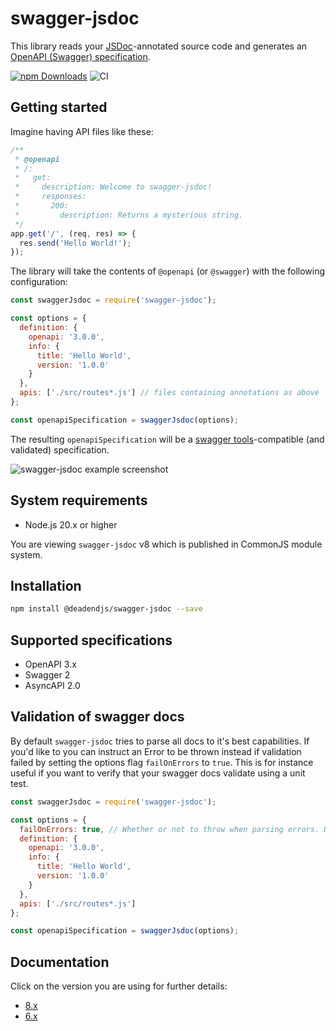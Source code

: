 # swagger-jsdoc

This library reads your [JSDoc](https://jsdoc.app/)-annotated source code and generates an [OpenAPI (Swagger) specification](https://swagger.io/specification/).

[![npm Downloads](https://img.shields.io/npm/dm/swagger-jsdoc.svg)](https://www.npmjs.com/package/swagger-jsdoc)
![CI](https://github.com/deadendjs/swagger-jsdoc/workflows/CI/badge.svg)

## Getting started

Imagine having API files like these:

```javascript
/**
 * @openapi
 * /:
 *   get:
 *     description: Welcome to swagger-jsdoc!
 *     responses:
 *       200:
 *         description: Returns a mysterious string.
 */
app.get('/', (req, res) => {
  res.send('Hello World!');
});
```

The library will take the contents of `@openapi` (or `@swagger`) with the following configuration:

```javascript
const swaggerJsdoc = require('swagger-jsdoc');

const options = {
  definition: {
    openapi: '3.0.0',
    info: {
      title: 'Hello World',
      version: '1.0.0'
    }
  },
  apis: ['./src/routes*.js'] // files containing annotations as above
};

const openapiSpecification = swaggerJsdoc(options);
```

The resulting `openapiSpecification` will be a [swagger tools](https://swagger.io/tools/)-compatible (and validated) specification.

![swagger-jsdoc example screenshot](./docs/screenshot.png)

## System requirements

- Node.js 20.x or higher

You are viewing `swagger-jsdoc` v8 which is published in CommonJS module system.

## Installation

```bash
npm install @deadendjs/swagger-jsdoc --save
```

## Supported specifications

- OpenAPI 3.x
- Swagger 2
- AsyncAPI 2.0

## Validation of swagger docs

By default `swagger-jsdoc` tries to parse all docs to it's best capabilities. If you'd like to you can instruct an Error to be thrown instead if validation failed by setting the options flag `failOnErrors` to `true`. This is for instance useful if you want to verify that your swagger docs validate using a unit test.

```javascript
const swaggerJsdoc = require('swagger-jsdoc');

const options = {
  failOnErrors: true, // Whether or not to throw when parsing errors. Defaults to false.
  definition: {
    openapi: '3.0.0',
    info: {
      title: 'Hello World',
      version: '1.0.0'
    }
  },
  apis: ['./src/routes*.js']
};

const openapiSpecification = swaggerJsdoc(options);
```

## Documentation

Click on the version you are using for further details:

- [8.x](https://github.com/deadendjs/swagger-jsdoc/tree/v8/docs)
- [6.x](https://github.com/deadendjs/swagger-jsdoc/tree/v6/docs)
